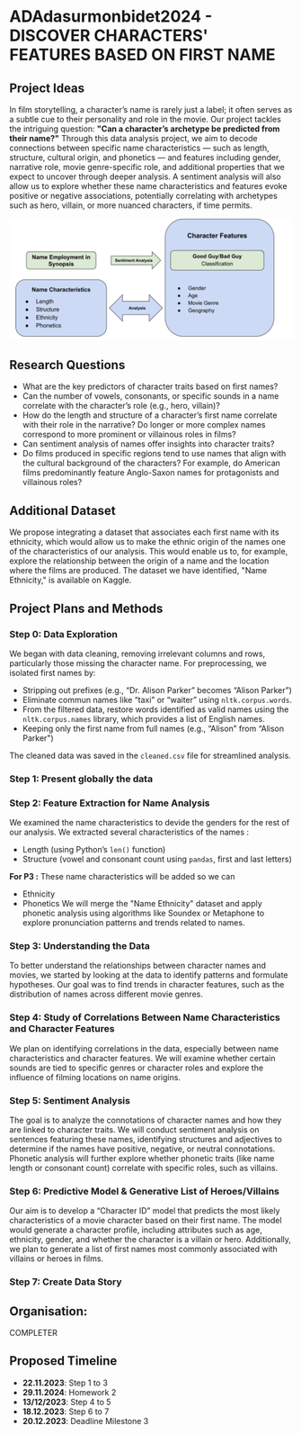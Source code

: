 # ADAdasurmonbidet2024 - DISCOVER CHARACTERS' FEATURES BASED ON FIRST NAME

## Project Ideas
In film storytelling, a character’s name is rarely just a label; it often serves as a subtle cue to their personality and role in the movie. Our project tackles the intriguing question: **"Can a character’s archetype be predicted from their name?"** Through this data analysis project, we aim to decode connections between specific name characteristics — such as length, structure, cultural origin, and phonetics — and features including gender, narrative role, movie genre-specific role, and additional properties that we expect to uncover through deeper analysis. A sentiment analysis will also allow us to explore whether these name characteristics and features evoke positive or negative associations, potentially correlating with archetypes such as hero, villain, or more nuanced characters, if time permits.

![Names' Features](data/Image/Image_data.png)

## Research Questions
- What are the key predictors of character traits based on first names?
- Can the number of vowels, consonants, or specific sounds in a name correlate with the character’s role (e.g., hero, villain)?
- How do the length and structure of a character’s first name correlate with their role in the narrative? Do longer or more complex names correspond to more prominent or villainous roles in films?
- Can sentiment analysis of names offer insights into character traits?
- Do films produced in specific regions tend to use names that align with the cultural background of the characters? For example, do American films predominantly feature Anglo-Saxon names for protagonists and villainous roles?

## Additional Dataset
We propose integrating a dataset that associates each first name with its ethnicity, which would allow us to make the ethnic origin of the names one of the characteristics of our analysis. This would enable us to, for example, explore the relationship between the origin of a name and the location where the films are produced. The dataset we have identified, "Name Ethnicity," is available on Kaggle.

## Project Plans and Methods

### Step 0: Data Exploration
We began with data cleaning, removing irrelevant columns and rows, particularly those missing the character name. For preprocessing, we isolated first names by:
- Stripping out prefixes (e.g., “Dr. Alison Parker” becomes “Alison Parker”)
- Eliminate commun names like “taxi” or “waiter” using `nltk.corpus.words`. 
- From the filtered data, restore words identified as valid names using the `nltk.corpus.names` library, which provides a list of English names. 
- Keeping only the first name from full names (e.g., “Alison” from “Alison Parker")

The cleaned data was saved in the `cleaned.csv` file for streamlined analysis.

### Step 1: Present globally the data

### Step 2: Feature Extraction for Name Analysis
We examined the name characteristics to devide the genders for the rest of our analysis. We extracted several characteristics of the names :
- Length (using Python’s `len()` function)
- Structure (vowel and consonant count using `pandas`, first and last letters)

**For P3 :** These name characteristics will be added so we can
- Ethnicity
- Phonetics
We will merge the "Name Ethnicity" dataset and apply phonetic analysis using algorithms like Soundex or Metaphone to explore pronunciation patterns and trends related to names.

### Step 3: Understanding the Data
To better understand the relationships between character names and movies, we started by looking at the data to identify patterns and formulate hypotheses. Our goal was to find trends in character features, such as the distribution of names across different movie genres.

### Step 4: Study of Correlations Between Name Characteristics and Character Features
We plan on identifying correlations in the data, especially between name characteristics and character features. We will examine whether certain sounds are tied to specific genres or character roles and explore the influence of filming locations on name origins.

### Step 5: Sentiment Analysis
The goal is to analyze the connotations of character names and how they are linked to character traits. We will conduct sentiment analysis on sentences featuring these names, identifying structures and adjectives to determine if the names have positive, negative, or neutral connotations. Phonetic analysis will further explore whether phonetic traits (like name length or consonant count) correlate with specific roles, such as villains.

### Step 6: Predictive Model & Generative List of Heroes/Villains
Our aim is to develop a “Character ID” model that predicts the most likely characteristics of a movie character based on their first name. The model would generate a character profile, including attributes such as age, ethnicity, gender, and whether the character is a villain or hero. Additionally, we plan to generate a list of first names most commonly associated with villains or heroes in films.

### Step 7: Create Data Story

## Organisation:
COMPLETER

## Proposed Timeline
- **22.11.2023**: Step 1 to 3
- **29.11.2024**: Homework 2
- **13/12/2023**: Step 4 to 5
- **18.12.2023**: Step 6 to 7
- **20.12.2023**: Deadline Milestone 3
